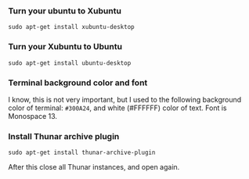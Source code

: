 ### Turn your ubuntu to Xubuntu

    sudo apt-get install xubuntu-desktop

### Turn your Xubuntu to Ubuntu

    sudo apt-get install ubuntu-desktop

### Terminal background color and font

I know, this is not very important, but I used to the following background color of terminal: `#300A24`, and white (#FFFFFF) color of text. Font is Monospace 13.


### Install Thunar archive plugin

    sudo apt-get install thunar-archive-plugin

After this close all Thunar instances, and open again.
